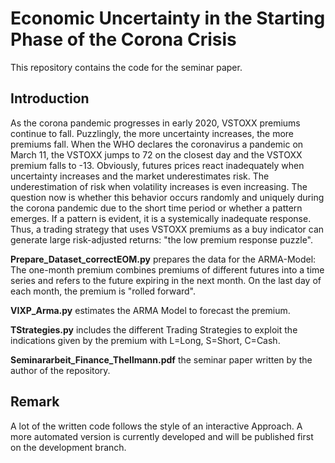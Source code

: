 # Economic Uncertainty in the Starting Phase of the Corona Crisis

This repository contains the code for the seminar paper. 

## Introduction

As the corona pandemic progresses in early 2020, VSTOXX premiums continue to fall. Puzzlingly, the more uncertainty increases, the more premiums fall. When the WHO declares the coronavirus a pandemic on March 11, the VSTOXX jumps to 72 on the closest day and the VSTOXX premium falls to -13. Obviously, futures prices react inadequately when uncertainty increases and the market underestimates risk. The underestimation of risk when volatility increases is even increasing. The question now is whether this behavior occurs randomly and uniquely during the corona pandemic due to the short time period or whether a pattern emerges. If a pattern is evident, it is a systemically inadequate response. Thus, a trading strategy that uses VSTOXX premiums as a buy indicator can generate large risk-adjusted returns: "the low premium response puzzle".



**Prepare_Dataset_correctEOM.py** prepares the data for the ARMA-Model: The one-month premium combines premiums of different futures into a time series and refers to the future expiring in the next month. On the last day of each month, the premium is "rolled forward".

**VIXP_Arma.py** estimates the ARMA Model to forecast the premium.

**TStrategies.py** includes the different Trading Strategies to exploit the indications given by the premium with L=Long, S=Short, C=Cash.

**Seminararbeit_Finance_Thellmann.pdf** the seminar paper written by the author of the repository.

## Remark
A lot of the written code follows the style of an interactive Approach. A more automated version is currently developed and will be published first on the development branch. 
